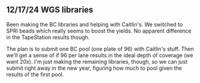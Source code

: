 ## 12/17/24 WGS libraries

Been making the BC libraries and helping with Caitlin's. We switched to SPRI beads which really seems to boost the yields. No apparent difference in the TapeStation results though.

The plan is to submit one BC pool (one plate of 96) with Caitlin's stuff. Then we'll get a sense of if 96 per lane results in the ideal depth of coverage (we want 20x). I'm just making the remaining 
libraries, though, so we can just submit right away in the new year, figuring how much to pool given the results of the first pool.
